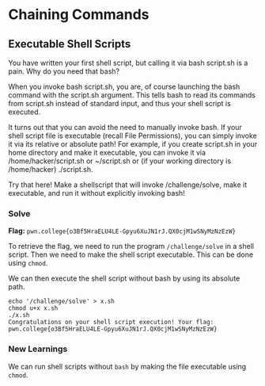 # Chaining Commands

## Executable Shell Scripts
You have written your first shell script, but calling it via bash script.sh is a pain. Why do you need that bash?

When you invoke bash script.sh, you are, of course launching the bash command with the script.sh argument. This tells bash to read its commands from script.sh instead of standard input, and thus your shell script is executed.

It turns out that you can avoid the need to manually invoke bash. If your shell script file is executable (recall File Permissions), you can simply invoke it via its relative or absolute path! For example, if you create script.sh in your home directory and make it executable, you can invoke it via /home/hacker/script.sh or ~/script.sh or (if your working directory is /home/hacker) ./script.sh.

Try that here! Make a shellscript that will invoke /challenge/solve, make it executable, and run it without explicitly invoking bash!

### Solve
**Flag:** `pwn.college{o3Bf5HraELU4LE-Gpyu6XuJN1rJ.QX0cjM1wSNyMzNzEzW}`

To retrieve the flag, we need to run the program `/challenge/solve` in a shell script. Then we need to make the shell script executable. This can be done using `chmod`.

We can then execute the shell script without bash by using its absolute path.

```
echo '/challenge/solve' > x.sh
chmod u+x x.sh
./x.sh
Congratulations on your shell script execution! Your flag:
pwn.college{o3Bf5HraELU4LE-Gpyu6XuJN1rJ.QX0cjM1wSNyMzNzEzW}
```
### New Learnings

We can run shell scripts without `bash` by making the file executable using `chmod`.